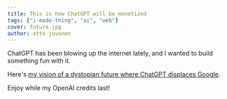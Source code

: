 ```yaml
---
title: This is how ChatGPT will be monetized
tags: ["i-made-thing", "ai", "web"]
cover: future.jpg
author: atte juvonen
---
```


<re-img
    src="future.jpg"
    title="Illustration of dystopian future"
    >
</re-img>

ChatGPT has been blowing up the internet lately, and I wanted to build something fun with it.

Here's <a href="https://future.attejuvonen.fi/" target="_blank">my vision of a dystopian future where ChatGPT displaces Google</a>.

Enjoy while my OpenAI credits last!